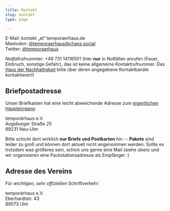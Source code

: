```yaml
---
title: Kontakt
slug: kontakt
type: page

---
```

  
E-Mail: kontakt „at“ temporaerhaus.de  
Mastodon: [@temporaerhaus@chaos.social][1]  
Twitter: [@temporaerhaus][2]  

*Notfall*rufnummer: +49 731 14116501 (hier **nur** in Notfällen anrufen (Feuer, Einbruch, sonstige Gefahr), das ist keine allgemeine Kontaktrufnummer. Das [Haus der Nachhaltigkeit](https://www.h-d-n.org/) bitte über deren angegebene Kontaktkanäle kontaktieren!)

## Briefpostadresse

Unser Briefkasten hat eine leicht abweichende Adresse zum [eigentlichen Haupteingang](/das-haus/):

temporärhaus e.V.  
Augsburger Straße 25  
89231 Neu-Ulm


Bitte schickt dort wirklich **nur Briefe und Postkarten** hin -- **Pakete** sind leider zu groß und können dort aktuell nicht angenommen werden.
Sollte es trotzdem was größeres sein, schick uns gerne eine Mail (siehe oben) und wir organisieren eine Packstationsadresse als Empfänger :)


## Adresse des Vereins 

Für _wichtigen, sehr offiziellen_ Schriftverkehr:

temporärhaus e.V.  
Eberhardtstr. 43  
89073 Ulm

 [1]: https://chaos.social/@temporaerhaus
 [2]: https://twitter.com/temporaerhaus

